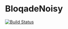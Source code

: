 # BloqadeNoisy

[![Build Status](https://github.com/benmcdonough20/BloqadeNoisy.jl/actions/workflows/CI.yml/badge.svg?branch=main)](https://github.com/benmcdonough20/BloqadeNoisy.jl/actions/workflows/CI.yml?query=branch%3Amain)
